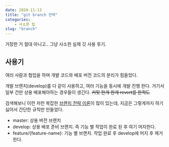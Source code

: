 ```yaml
---
date: 2020-11-13
title: "git branch 전략"
categories: 
    - 사소한 팁
slug: "branch"
---
```


거창한 거 절대 아니고.. 그냥 사소한 실제 깃 사용 후기.

## 사용기

여러 사람과 협업을 하며 개발 코드와 배포 버전 코드의 분리가 힘들었다.

개발 브랜치(develop)를 다 같이 사용하고, 여러 기능을 동시에 개발 진행 한다.
거기서 일부 건만 상용 배포해야하는 경우들이 생긴다.
~~커밋 한개 한개 revert를 한적도~~


검색해보니 이런 저런 복잡한 [브랜치 전략 이론](https://lucamezzalira.com/2014/03/10/git-flow-vs-github-flow/)이 많이 있는데, 지금은 그렇게까지 하기 싫어서
간단한 규칙만 만들었다.

- master: 상용 버전 브랜치
- develop: 상용 배포 준비 브랜치. 즉 기능 별 작업이 완료 된 후 여기 머지한다.
- feature/{feature-name}: 기능 별 브랜치. 작업 완료 후 develop에 머지 후 제거한다.




